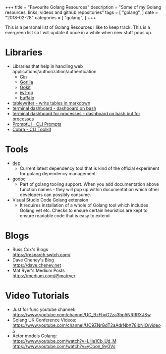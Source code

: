 +++
title = "Favourite Golang Resources"
description = "Some of my Golang resources, links, videos and github repositories"
tags = [
    "golang",
]
date = "2018-02-28"
categories = [
    "golang",
]
+++

This is a personal list of Golang Resources I like to keep track. This is a evergreen list so I will update it once in a while when new stuff pops up.

# Libraries

* Libraries that help in handling web applications/authorization/authentication
  * [Gin](https://github.com/gin-gonic/gin)
  * [Gorilla](https://github.com/gorilla/mux)
  * [Gokit](https://gokit.io/)
  * [jwt-go](https://github.com/dgrijalva/jwt-go)
  * [buffalo](https://gobuffalo.io/en)
* [tablewriter - write tables in markdown](https://github.com/olekukonko/tablewriter)
* [terminal dashboard - dashboard on bash](https://github.com/gizak/termui)
* [terminal dashboard for processes - dashboard on bash but for processes](https://github.com/cjbassi/gotop)
* [PromptUI - CLI Prompts](https://github.com/manifoldco/promptui)
* [Cobra - CLI Toolkit](https://github.com/spf13/cobra)

# Tools

* [dep](https://github.com/golang/dep)
  * Current latest dependency tool that is kind of the official experiment for golang dependency management.
* godoc
  * Part of golang tooling support. When you add documentation above function names - they will pop up within documentation which other developers can possibly consume.
* Visual Studio Code Golang extension
  * It requires installation of a whole of Golang tool which includes Golang vet etc. Checks to ensure certain heuristics are kept to ensure readable code that is easy to extend.

# Blogs

* Russ Cox's Blogs  
  https://research.swtch.com/
* Dave Cheney's Blog  
  https://dave.cheney.net
* Mat Ryer's Medium Posts  
  https://medium.com/@matryer

# Video Tutorials

* Just for func youtube channel:  
  https://www.youtube.com/channel/UC_BzFbxG2za3bp5NRRRXJSw
* Golang UK Conference Videos:  
  https://www.youtube.com/channel/UC9ZNrGdT2aAdrNbX78lbNlQ/videos
* Actor models Golang:  
  https://www.youtube.com/watch?v=LHe1Cb_Ud_M  
  https://www.youtube.com/watch?v=yCbon_9yGVs
